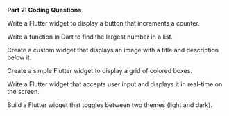 **Part 2: Coding Questions**

Write a Flutter widget to display a button that increments a counter.

Write a function in Dart to find the largest number in a list.

Create a custom widget that displays an image with a title and description below it.

Create a simple Flutter widget to display a grid of colored boxes.

Write a Flutter widget that accepts user input and displays it in real-time on the screen.

Build a Flutter widget that toggles between two themes (light and dark).

